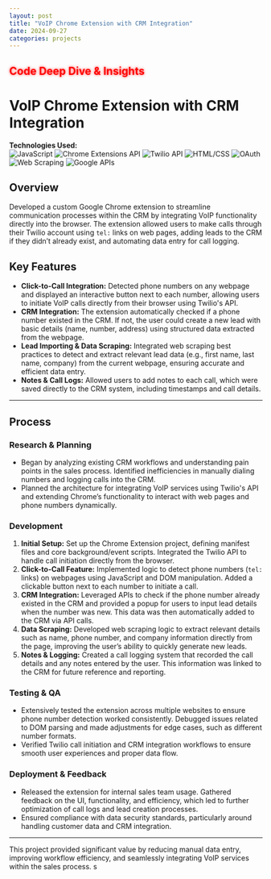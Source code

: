 ```yaml
---
layout: post
title: "VoIP Chrome Extension with CRM Integration"
date: 2024-09-27
categories: projects
---
```


<div class="collapsible-section">
    <h2 class="collapsible-header" onclick="this.nextElementSibling.classList.toggle('active'); this.classList.toggle('active');">
        <span style="color: red; font-weight: bold; text-shadow: 0 0 5px rgba(255, 0, 0, 0.7);">Code Deep Dive & Insights</span>
    </h2>
    <div class="collapsible-content" style="display: none;">
        <p>
        Sure! Let's break down the provided JavaScript code step by step in an educational manner, ideal for someone new to programming. We'll highlight the key concepts and functionalities.

### 1. **Regular Expression for Phone Numbers**
```javascript
const phoneRegex = /(\+?1[-.\s]?)?\(?\d{3}\)?[-.\s]\d{3}[-.\s]\d{4}/g;
```
- **What It Does**: This line defines a **regular expression (regex)** to identify phone numbers in various common formats. 
- **Explanation**:
  - `\+?`: Matches an optional plus sign (for international codes).
  - `1[-.\s]?`: Matches the country code for the U.S. (optional) followed by a separator (dash, dot, or space).
  - `\(?\d{3}\)?`: Matches an area code (3 digits), which can be enclosed in parentheses.
  - `[-.\s]`: Matches a separator (dash, dot, or space).
  - `\d{3}`: Matches the next 3 digits.
  - `[-.\s]`: Matches another separator.
  - `\d{4}`: Matches the final 4 digits of the phone number.
- **Result**: The regex can match numbers like `123-456-7890`, `(123) 456-7890`, and `+1 123 456 7890`.

### 2. **Set to Track Processed Elements**
```javascript
let processedElements = new Set();
```
- **What It Does**: This line initializes a **Set** to keep track of elements that have already been processed.
- **Why It Matters**: It prevents duplicate buttons from being added next to phone numbers that have already been tagged.

### 3. **Parsing Visible Text Content**
```javascript
function parseVisibleTextContent() {
    let textNodes = [];
    const walker = document.createTreeWalker(document.body, NodeFilter.SHOW_TEXT, {
        acceptNode(node) {
            return node.parentNode.offsetParent !== null ? NodeFilter.FILTER_ACCEPT : NodeFilter.FILTER_REJECT;
        }
    });

    let node;
    while ((node = walker.nextNode())) {
        textNodes.push(node);
    }
    return textNodes;
}
```
- **What It Does**: This function uses a **TreeWalker** to find all visible text nodes in the document.
- **Key Concepts**:
  - `document.createTreeWalker`: Creates a walker to traverse nodes in the DOM.
  - `NodeFilter.SHOW_TEXT`: Filters to show only text nodes.
  - `acceptNode`: Checks if the parent of the node is visible (i.e., `offsetParent !== null`).
- **Outcome**: The function returns an array of text nodes that are currently visible on the page.

### 4. **Check for Existing Phone Buttons**
```javascript
function phoneNumberAlreadyTagged(node, phoneNumber) {
    const nextSibling = node.nextSibling;
    return nextSibling && nextSibling.nodeName === "BUTTON" && nextSibling.title.includes(phoneNumber);
}
```
- **What It Does**: This function checks if there is already a button next to the detected phone number.
- **Why It Matters**: It ensures we don’t add multiple buttons next to the same phone number.

### 5. **Creating the Phone Button**
```javascript
function createPhoneButtonInline(phoneNumber, node) {
    if (!node || processedElements.has(node)) return;

    const span = document.createElement("span");
    // ... [Styling code]
    
    const svgButton = document.createElement("img");
    svgButton.src = chrome.runtime.getURL("icon.svg");
    // ... [Button event listeners and styling]
    
    processedElements.add(node);
    console.log(`[PhoneDetection] Injected button for: ${phoneNumber}`);
}
```
- **What It Does**: This function creates and injects a button next to the detected phone number in the DOM.
- **Key Concepts**:
  - **Create Elements**: Uses `document.createElement` to create a `span` and an `img` for the button.
  - **Styling**: Applies CSS styles to position the button relative to the phone number.
  - **Event Listeners**: Sets up `mouseover` and `mouseout` events to change the button’s appearance.
  - **Functionality**: On clicking the button, it sends a message to the Chrome extension to handle a phone lead.

### 6. **Detecting Phone Numbers**
```javascript
function detectPhoneNumbers() {
    console.log("[PhoneDetection] Scanning for phone numbers...");
    const textNodes = parseVisibleTextContent();
    textNodes.forEach(node => {
        const matches = node.nodeValue.match(phoneRegex);
        if (matches) {
            matches.forEach(phoneNumber => {
                createPhoneButtonInline(phoneNumber.trim(), node);
            });
        }
    });
    console.log("[PhoneDetection] Phone number scan complete.");
}
```
- **What It Does**: This function scans for phone numbers in the text nodes and creates buttons for them.
- **Key Concepts**:
  - **Logging**: Uses `console.log` to indicate the start and end of the scanning process.
  - **Match Phone Numbers**: Uses the regex to find and process detected phone numbers.

### 7. **Initial Scan and Mutation Observer**
```javascript
detectPhoneNumbers();

const observer = new MutationObserver(mutations => {
    detectPhoneNumbers();
});
observer.observe(document.body, { childList: true, subtree: true });
```
- **What It Does**: The initial call to `detectPhoneNumbers()` scans the page for phone numbers when the extension is loaded. 
- **MutationObserver**: This observes changes in the DOM (e.g., when new content is loaded) and triggers a re-scan to find newly added phone numbers.
- **Why It Matters**: This ensures that dynamically loaded content (like AJAX calls) is also checked for phone numbers.

### Summary
- This code allows a Chrome extension to detect phone numbers on a webpage, injects clickable buttons next to them, and manages interactions with those buttons. 
- The use of regex, DOM manipulation, and event handling demonstrates core JavaScript concepts and the power of browser extensions in enhancing user interactions.

This explanation should provide a comprehensive understanding of how the code works while being approachable for newcomers to programming! If you need further details or explanations on any specific part, let me know!
        </p>
    </div>
</div>


# VoIP Chrome Extension with CRM Integration

**Technologies Used:**  
![JavaScript](https://img.shields.io/badge/-JavaScript-F7DF1E?logo=javascript&logoColor=black) ![Chrome Extensions API](https://img.shields.io/badge/-Chrome_Extensions_API-4285F4?logo=google-chrome&logoColor=white) ![Twilio API](https://img.shields.io/badge/-Twilio_API-F22F46?logo=twilio&logoColor=white) ![HTML/CSS](https://img.shields.io/badge/-HTML/CSS-E34F26?logo=html5&logoColor=white) ![OAuth](https://img.shields.io/badge/-OAuth-4285F4?logo=oauth&logoColor=white) ![Web Scraping](https://img.shields.io/badge/-Web_Scraping-239120?logo=python&logoColor=white) ![Google APIs](https://img.shields.io/badge/-Google_APIs-4285F4?logo=google&logoColor=white)

## Overview

Developed a custom Google Chrome extension to streamline communication processes within the CRM by integrating VoIP functionality directly into the browser. The extension allowed users to make calls through their Twilio account using `tel:` links on web pages, adding leads to the CRM if they didn’t already exist, and automating data entry for call logging.

## Key Features

- **Click-to-Call Integration:** Detected phone numbers on any webpage and displayed an interactive button next to each number, allowing users to initiate VoIP calls directly from their browser using Twilio's API.
- **CRM Integration:** The extension automatically checked if a phone number existed in the CRM. If not, the user could create a new lead with basic details (name, number, address) using structured data extracted from the webpage.
- **Lead Importing & Data Scraping:** Integrated web scraping best practices to detect and extract relevant lead data (e.g., first name, last name, company) from the current webpage, ensuring accurate and efficient data entry.
- **Notes & Call Logs:** Allowed users to add notes to each call, which were saved directly to the CRM system, including timestamps and call details.

---

## Process

### Research & Planning

- Began by analyzing existing CRM workflows and understanding pain points in the sales process. Identified inefficiencies in manually dialing numbers and logging calls into the CRM.
- Planned the architecture for integrating VoIP services using Twilio's API and extending Chrome’s functionality to interact with web pages and phone numbers dynamically.

### Development

1. **Initial Setup:** Set up the Chrome Extension project, defining manifest files and core background/event scripts. Integrated the Twilio API to handle call initiation directly from the browser.
2. **Click-to-Call Feature:** Implemented logic to detect phone numbers (`tel:` links) on webpages using JavaScript and DOM manipulation. Added a clickable button next to each number to initiate a call.
3. **CRM Integration:** Leveraged APIs to check if the phone number already existed in the CRM and provided a popup for users to input lead details when the number was new. This data was then automatically added to the CRM via API calls.
4. **Data Scraping:** Developed web scraping logic to extract relevant details such as name, phone number, and company information directly from the page, improving the user’s ability to quickly generate new leads.
5. **Notes & Logging:** Created a call logging system that recorded the call details and any notes entered by the user. This information was linked to the CRM for future reference and reporting.

### Testing & QA

- Extensively tested the extension across multiple websites to ensure phone number detection worked consistently. Debugged issues related to DOM parsing and made adjustments for edge cases, such as different number formats.
- Verified Twilio call initiation and CRM integration workflows to ensure smooth user experiences and proper data flow.

### Deployment & Feedback

- Released the extension for internal sales team usage. Gathered feedback on the UI, functionality, and efficiency, which led to further optimization of call logs and lead creation processes.
- Ensured compliance with data security standards, particularly around handling customer data and CRM integration.

---

This project provided significant value by reducing manual data entry, improving workflow efficiency, and seamlessly integrating VoIP services within the sales process.
s